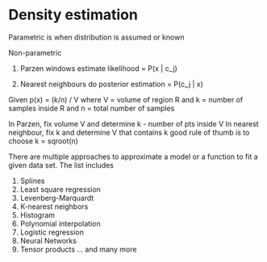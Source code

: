 
# Density estimation

Parametric is when distribution is assumed or known

Non-parametric
1. Parzen windows
   estimate likelihood = P(x | c_j)

2. Nearest neighbours
   do posterior estimation = P(c_j | x)

Given p(x) = (k/n) / V
where V = volume of region R
and k = number of samples inside R
and n = total number of samples

In Parzen, fix volume V and determine k - number of pts inside V
In nearest neighbour, fix k and determine V that contains k
good rule of thumb is to choose k = sqroot(n)

There are multiple approaches to approximate a model or a function to fit a
given data set. The list includes 

1. Splines
2. Least square regression
3. Levenberg-Marquardt
4. K-nearest neighbors
5. Histogram
6. Polynomial interpolation
7. Logistic regression
8. Neural Networks
9. Tensor products
... and many more


